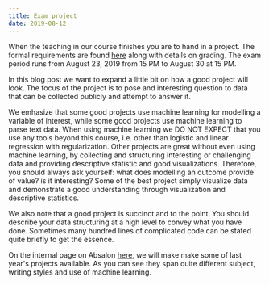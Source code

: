 ```yaml
---
title: Exam project
date: 2019-08-12
---
```



When the teaching in our course finishes you are to hand in a project. The formal requirements are found [here]( https://abjer.github.io/sds2019/page/practical/) along with details on grading. The exam period runs from August 23, 2019 from 15 PM to August 30 at 15 PM.

In this blog post we want to expand a little bit on how a good project will look. The focus of the project is to pose and interesting question to data that can be collected publicly and attempt to answer it.

We emhasize that some good projects use machine learning for modelling a variable of interest, while some good projects use machine learning to parse text data. When using machine learning we DO NOT EXPECT that you use any tools beyond this course, i.e. other than logistic and linear regression with regularization. Other projects are great without even using machine learning, by collecting and structuring interesting or challenging data and providing descriptive statistic and good visualizations. Therefore, you should always ask yourself: what does modelling an outcome provide of value? is it interesting? Some of the best project simply visualize data and demonstrate a good understanding through visualization and descriptive statistics.

We also note that a good project is succinct and to the point. You should describe your data structuring at a high level to convey what you have done. Sometimes many hundred lines of complicated code can be stated quite briefly to get the essence.

On the internal page on Absalon [here](https://absalon.ku.dk/courses/35139), we will make make some of last year's projects available. As you can see they span quite different subject, writing styles and use of machine learning.
